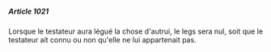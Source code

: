 ##### Article 1021

Lorsque le testateur aura légué la chose d'autrui, le legs sera nul, soit que le testateur ait connu ou non qu'elle ne lui appartenait pas.

